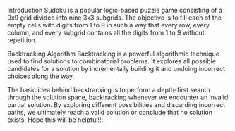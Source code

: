 Introduction
Sudoku is a popular logic-based puzzle game consisting of a 9x9 grid divided into nine 3x3 subgrids. The objective is to fill each of the empty cells with digits from 1 to 9 in such a way that every row, every column, and every subgrid contains all the digits from 1 to 9 without repetition.

Backtracking Algorithm
Backtracking is a powerful algorithmic technique used to find solutions to combinatorial problems. It explores all possible candidates for a solution by incrementally building it and undoing incorrect choices along the way.

The basic idea behind backtracking is to perform a depth-first search through the solution space, backtracking whenever we encounter an invalid partial solution. By exploring different possibilities and discarding incorrect paths, we ultimately reach a valid solution or conclude that no solution exists.
Hope this will be helpful!!!
